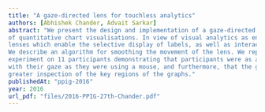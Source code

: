 ```yaml
---
title: "A gaze-directed lens for touchless analytics"
authors: [Abhishek Chander, Advait Sarkar]
abstract: "We present the design and implementation of a gaze-directed lens tool for the interactive exploration
of quantitative chart visualisations. In view of visual analytics as end-user programming, we present
lenses which enable the selective display of labels, as well as interaction with parameterised uncertainty.
We describe an algorithm for smoothing the movement of the lens. We report a controlled, withinsubjects
experiment on 11 participants demonstrating that participants were as adept at moving the lens
with their gaze as they were using a mouse, and furthermore, that the gaze-directed interface promoted
greater inspection of the key regions of the graphs."
publishedAt: "ppig-2016"
year: 2016
url_pdf: "files/2016-PPIG-27th-Chander.pdf"
---
```

